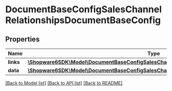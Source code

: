 # DocumentBaseConfigSalesChannelRelationshipsDocumentBaseConfig

## Properties
Name | Type | Description | Notes
------------ | ------------- | ------------- | -------------
**links** | [**\Shopware6SDK\Model\DocumentBaseConfigSalesChannelRelationshipsDocumentBaseConfigLinks**](DocumentBaseConfigSalesChannelRelationshipsDocumentBaseConfigLinks.md) |  | [optional] 
**data** | [**\Shopware6SDK\Model\DocumentBaseConfigSalesChannelRelationshipsDocumentBaseConfigData**](DocumentBaseConfigSalesChannelRelationshipsDocumentBaseConfigData.md) |  | [optional] 

[[Back to Model list]](../../README.md#documentation-for-models) [[Back to API list]](../../README.md#documentation-for-api-endpoints) [[Back to README]](../../README.md)

